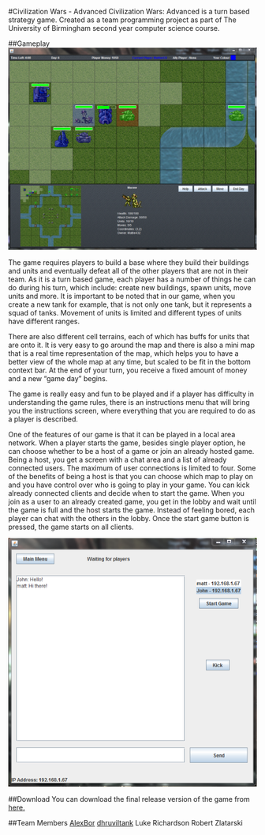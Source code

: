 #Civilization Wars - Advanced
Civilization Wars: Advanced is a turn based strategy game. Created as a team programming project as part of The University of Birmingham second year computer science course.


##Gameplay
![alt text](https://raw.githubusercontent.com/Mattie432/Civilization-Wars-Advanced/master/project-report/Screenshots/gameplay-large.png?token=3811007__eyJzY29wZSI6IlJhd0Jsb2I6TWF0dGllNDMyL0NpdmlsaXphdGlvbi1XYXJzLUFkdmFuY2VkL21hc3Rlci9wcm9qZWN0LXJlcG9ydC9TY3JlZW5zaG90cy9nYW1lcGxheS1sYXJnZS5wbmciLCJleHBpcmVzIjoxNDA0NzM2MzQxfQ%3D%3D--e23fabc47c4dadb567f2e4490afabeedc9932164 "Gameplay image (large)")

The game requires players to build a base where they build their buildings and units and eventually defeat all of the other players that are not in their team. As it is a turn based game, each player has a number of things he can do during his turn, which include: create new buildings, spawn units, move units and more. It is important to be noted that in our game, when you create a new tank for example, that is not only one tank, but it represents a squad of tanks. Movement of units is limited and different types of units have different ranges.

There are also different cell terrains, each of which has buffs for units that are onto it. It is very easy to go around the map and there is also a mini map that is a real time representation of the map, which helps you to have a better view of the whole map at any time, but scaled to be fit in the bottom context bar. At the end of your turn, you receive a fixed amount of money and a new “game day” begins.

The game is really easy and fun to be played and if a player has difficulty in understanding the game rules, there is an instructions menu that will bring you the instructions screen, where everything that you are required to do as a player is described.

One of the features of our game is that it can be played in a local area network. When a player starts the game, besides single player option, he can choose whether to be a host of a game or join an already hosted game. Being a host, you get a screen with a chat area and a list of already connected users. The maximum of user connections is limited to four. Some of the benefits of being a host is that you can choose which map to play on and you have control over who is going to play in your game. You can kick already connected clients and decide when to start the game.
 When you join as a user to an already created game, you get in the lobby and wait until the game is full and the host starts the game. Instead of feeling bored, each player can chat with the others in the lobby. Once the start game button is pressed, the game starts on all clients.
 
![alt text](https://raw.githubusercontent.com/Mattie432/Civilization-Wars-Advanced/master/project-report/Screenshots/multiplayerMenu.png?token=3811007__eyJzY29wZSI6IlJhd0Jsb2I6TWF0dGllNDMyL0NpdmlsaXphdGlvbi1XYXJzLUFkdmFuY2VkL21hc3Rlci9wcm9qZWN0LXJlcG9ydC9TY3JlZW5zaG90cy9tdWx0aXBsYXllck1lbnUucG5nIiwiZXhwaXJlcyI6MTQwNDczNjcyM30%3D--b7b49953ced729f47a98e318ac99ee946e75ca37 "Multiplayer Menu")

##Download
You can download the final release version of the game from [here.](https://github.com/Mattie432/Civilization-Wars-Advanced/releases "Download the game")

##Team Members
[AlexBor](https://github.com/alexbor "View Profile")
[dhruviltank](https://github.com/dhruviltank "View Profile")
Luke Richardson
Robert Zlatarski
